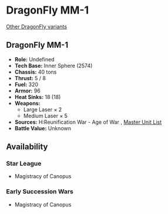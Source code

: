 # DragonFly MM-1 

[Other DragonFly variants](../dragonfly.md) 

## DragonFly MM-1 

- **Role:** Undefined 
- **Tech Base:** Inner Sphere (2574) 
- **Chassis:** 40 tons 
- **Thrust:** 5 / 8 
- **Fuel:** 320 
- **Armor:** 96 
- **Heat Sinks:** 18 (18) 
- **Weapons:** 
  - Large Laser × 2 
  - Medium Laser × 5 
- **Sources:** H:Reunification War - Age of War , [Master Unit List](http://masterunitlist.info/Unit/Details/4093) 
- **Battle Value:** Unknown 

## Availability 

### Star League 

- Magistracy of Canopus 

### Early Succession Wars 

- Magistracy of Canopus 

